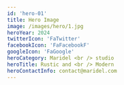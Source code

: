 ```yaml
---
id: 'hero-01'
title: Hero Image
image: /images/hero/1.jpg
heroYear: 2024
twitterIcon: 'FaTwitter'
facebookIcon: 'FaFacebookF'
googleIcon: 'FaGoogle'
heroCategory: Maridel <br /> studio
heroTitle: Rustic and <br /> Modern
heroContactInfo: contact@maridel.com
---
```

